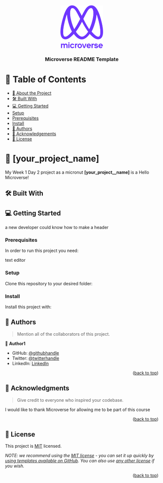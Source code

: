 <a name="readme-top"></a>



<div align="center">
 
  <img src="murple_logo.png" alt="logo" width="140"  height="auto" />
  <br/>

  <h3><b>Microverse README Template</b></h3>

</div>

<!-- TABLE OF CONTENTS -->

# 📗 Table of Contents

- [📖 About the Project](#about-project)
- [🛠 Built With](#built-with)     
- [💻 Getting Started](#getting-started)
- [Setup](#setup)
 - [Prerequisites](#prerequisites)
 - [Install](#install)
- [👥 Authors](#authors)
- [🙏 Acknowledgements](#acknowledgements)
- [📝 License](#license)
<!-- PROJECT DESCRIPTION -->
# 📖 [your_project_name] <a name="about-project"></a>
My Week 1 Day 2 project as a micronut
**[your_project__name]** is a Hello Microverse!
## 🛠 Built With <a name="built-with"></a>

<!-- GETTING STARTED -->

## 💻 Getting Started <a name="getting-started"></a>

 a new developer could know how to make a header 



### Prerequisites

In order to run this project you need:

text editor

### Setup

Clone this repository to your desired folder:

<!--
Example commands:

```sh
  cd my-folder
  git clone git@github.com:myaccount/my-project.git
```
--->

### Install

Install this project with:

<!--
Example command:

```sh
  cd my-project
  gem install
```
--->





<!-- AUTHORS -->

## 👥 Authors <a name="authors"></a>

> Mention all of the collaborators of this project.

👤 **Author1**

- GitHub: [@githubhandle](https://github.com/abdozayan12)
- Twitter: [@twitterhandle](https://twitter.com/zayan_abdo)
- LinkedIn: [LinkedIn](https://www.linkedin.com/in/abdo-zayan-39b073128/)



<p align="right">(<a href="#readme-top">back to top</a>)</p>

<!-- FUTURE FEATURES -->



<!-- ACKNOWLEDGEMENTS -->

## 🙏 Acknowledgments <a name="acknowledgements"></a>

> Give credit to everyone who inspired your codebase.

I would like to thank Microverse for allowing me to be part of this course

<p align="right">(<a href="#readme-top">back to top</a>)</p>

<!-- FAQ (optional) -->


<!-- LICENSE -->

## 📝 License <a name="license"></a>

This project is [MIT](./LICENSE) licensed.

_NOTE: we recommend using the [MIT license](https://choosealicense.com/licenses/mit/) - you can set it up quickly by [using templates available on GitHub](https://docs.github.com/en/communities/setting-up-your-project-for-healthy-contributions/adding-a-license-to-a-repository). You can also use [any other license](https://choosealicense.com/licenses/) if you wish._

<p align="right">(<a href="#readme-top">back to top</a>)</p>
